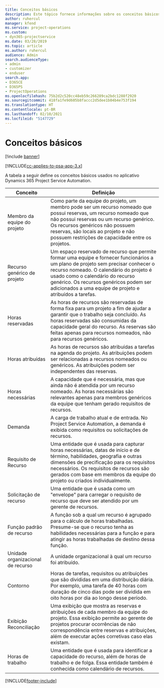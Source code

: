 ```yaml
---
title: Conceitos básicos
description: Este tópico fornece informações sobre os conceitos básicos de gerenciamento de recursos no Project Service Automation.
author: ruhercul
manager: kfend
ms.service: project-operations
ms.custom:
- dyn365-projectservice
ms.date: 03/28/2019
ms.topic: article
ms.author: ruhercul
audience: Admin
search.audienceType:
- admin
- customizer
- enduser
search.app:
- D365CE
- D365PS
- ProjectOperations
ms.openlocfilehash: 75b2d2c520cc48eb59c266289ca2bdc1288f2920
ms.sourcegitcommit: 418fa1fe9d605b8faccc2d5dee1b04b4e753f194
ms.translationtype: HT
ms.contentlocale: pt-BR
ms.lasthandoff: 02/10/2021
ms.locfileid: "5147729"
---
```

# <a name="key-concepts"></a>Conceitos básicos

[!include [banner](../includes/psa-now-project-operations.md)]

[!INCLUDE[cc-applies-to-psa-app-3.x](../includes/cc-applies-to-psa-app-3x.md)]

A tabela a seguir define os conceitos básicos usados no aplicativo Dynamics 365 Project Service Automation.

| Conceito                    | Definição |
|----------------------------|------------|
| Membro da equipe do projeto        | Como parte da equipe do projeto, um membro pode ser um recurso nomeado que possui reservas, um recurso nomeado que não possui reservas ou um recurso genérico. Os recursos genéricos não possuem reservas, são locais ao projeto e não possuem restrições de capacidade entre os projetos. |
| Recurso genérico de projeto   | Um espaço reservado de recurso que permite formar uma equipe e fornecer funcionários a um plano de projeto sem precisar conhecer o recurso nomeado. O calendário do projeto é usado como o calendário do recurso genérico. Os recursos genéricos podem ser adicionados a uma equipe de projeto e atribuídos a tarefas. |
| Horas reservadas               | As horas de recursos são reservadas de forma fixa para um projeto a fim de ajudar a garantir que o trabalho seja concluído. As horas reservadas são consumidas da capacidade geral do recurso. As reservas são feitas apenas para recursos nomeados, não para recursos genéricos. |
| Horas atribuídas             | As horas de recursos são atribuídas a tarefas na agenda do projeto. As atribuições podem ser relacionadas a recursos nomeados ou genéricos. As atribuições podem ser independentes das reservas. |
| Horas necessárias             | A capacidade que é necessária, mas que ainda não é atendida por um recurso nomeado. As horas necessárias são relevantes apenas para membros genéricos da equipe que tenham gerado requisitos de recursos. |
| Demanda                     | A carga de trabalho atual e de entrada. No Project Service Automation, a demanda é exibida como requisitos ou solicitações de recursos. |
| Requisito de Recurso       | Uma entidade que é usada para capturar horas necessárias, datas de início e de término, habilidades, geografia e outras dimensões de precificação para os requisitos necessários. Os requisitos de recursos são gerados com base em membros da equipe do projeto ou criados individualmente. |
| Solicitação de recurso           | Uma entidade que é usada como um "envelope" para carregar o requisito de recurso que deve ser atendido por um gerente de recursos. |
| Função padrão de recurso      | A função sob a qual um recurso é agrupado para o cálculo de horas trabalhadas. Presume-se que o recurso tenha as habilidades necessárias para a função e para atingir as horas trabalhadas de destino dessa função. |
| Unidade organizacional de recurso | A unidade organizacional à qual um recurso foi atribuído. |
| Contorno                    | Horas de tarefas, requisitos ou atribuições que são divididas em uma distribuição diária. Por exemplo, uma tarefa de 40 horas com duração de cinco dias pode ser dividida em oito horas por dia ao longo desse período. |
| Exibição Reconciliação        | Uma exibição que mostra as reservas e atribuições de cada membro da equipe do projeto. Essa exibição permite ao gerente de projetos procurar ocorrências de não correspondência entre reservas e atribuições, além de executar ações corretivas caso elas existam. |
| Horas de trabalho                 | Uma entidade que é usada para identificar a capacidade do recurso, além de horas de trabalho e de folga. Essa entidade também é conhecida como calendário de recursos. |


[!INCLUDE[footer-include](../includes/footer-banner.md)]
